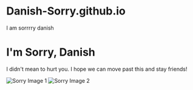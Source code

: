 # Danish-Sorry.github.io
I am sorrrry danish
<!DOCTYPE html>
<html lang="en">
<head>
    <meta charset="UTF-8">
    <meta name="viewport" content="width=device-width, initial-scale=1.0">
   
<body>
    <div class="container">
        <h1>I'm Sorry, Danish</h1>
        <p>I didn't mean to hurt you. I hope we can move past this and stay friends!</p>
        <div class="images">
            <img src="https://i.etsystatic.com/37300092/r/il/08431f/4762059371/il_570xN.4762059371_szsg.jpg" alt="Sorry Image 1">
            <img src="https://www.bonobology.com/wp-content/uploads/2022/05/toy-bricks-table-with-word-sorry_copy_750x400_1.jpg" alt="Sorry Image 2">
        </div>
    </div>
</body>
</html>
